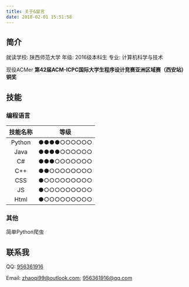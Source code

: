 ```yaml
---
title: 关于&留言
date: 2018-02-01 15:51:58
---
```

## 简介
就读学校: 陕西师范大学
年级: 2016级本科生
专业: 计算机科学与技术

现役ACMer
**第42届ACM-ICPC国际大学生程序设计竞赛亚洲区域赛（西安站） 铜奖**

## 技能
### 编程语言
| 技能名称 | 等级 |
| :-: | :-: |
| Python | ●●●●○○○○○○|
| Java | ●●●●○○○○○○ |
| C# | ●●●○○○○○○○ |
| C++ | ●●○○○○○○○○ |
| CSS | ●○○○○○○○○○ |
| JS | ●○○○○○○○○○ |
| Html | ●○○○○○○○○○ |

### 其他
简单Python爬虫

## 联系我
QQ: [956361916](tencent://AddContact/?fromId=45&fromSubId=1&subcmd=all&uin=956361916&website=www.oicqzone.com)

Email: [zhaoqi99@outlook.com](mailto:zhaoqi99@outlook.com); [956361916@qq.com](mailto:956361916@qq.com)
